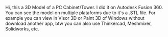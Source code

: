 Hi, this a 3D Model of a PC Cabinet/Tower. I did it on Autodesk Fusion 360. You can see the model on multiple plataforms due to it's a .STL file. For example you can view in Visor 3D or Paint 3D of Windows without download another app,
btw you can also use Thinkercad, Meshmixer, Solidworks, etc.
